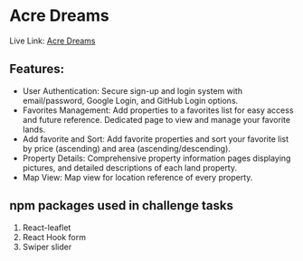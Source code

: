# Acre Dreams

Live Link: [Acre Dreams](https://land-real-state.web.app/)

## Features:

- User Authentication: Secure sign-up and login system with email/password, Google Login, and GitHub Login options.
- Favorites Management: Add properties to a favorites list for easy access and future reference. Dedicated page to view and manage your favorite lands.
- Add favorite and Sort: Add favorite properties and sort your favorite list by price (ascending) and area (ascending/descending).
- Property Details: Comprehensive property information pages displaying pictures, and detailed descriptions of each land property.
- Map View: Map view for location reference of every property.

## npm packages used in challenge tasks

1. React-leaflet
2. React Hook form
3. Swiper slider
